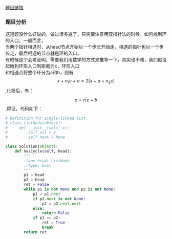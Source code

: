 [题目链接](https://leetcode-cn.com/problems/linked-list-cycle/)
### 题目分析
这道题没什么好说的，做过很多遍了，只需要注意用双指针法的时候，如何找到环的入口，一般而言，  
当两个指针相遇时，从head节点开始以一个步长开始走，相遇的指针也以一个步长走，最后相遇的节点就是环的入口，  
有时候这个会考证明，需要我们用数学的方式来推导一下，其实也不难，我们假设起始到环形入口到距离为x，环形入口  
和相遇点将整个环分为a和b，则有$$x+n_1c+a = 2(x+a+n_2c)$$,化简后，有：$$x=n^'c+b$$,得证，代码如下：
```Python
# Definition for singly-linked list.
# class ListNode(object):
#     def __init__(self, x):
#         self.val = x
#         self.next = None

class Solution(object):
    def hasCycle(self, head):
        """
        :type head: ListNode
        :rtype: bool
        """
        p1 = head
        p2 = head
        ret = False
        while p1 is not None and p2 is not None:
            p1 = p1.next
            if p2.next is not None:
                p2 = p2.next.next
            else:
                return False
            if p1 == p2:
                ret = True
                break
        return ret
```
